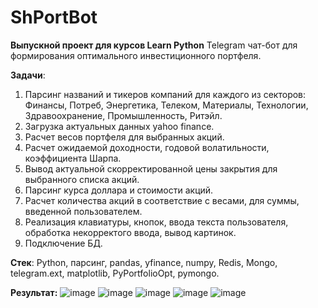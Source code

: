 # ShPortBot

**Выпускной проект для курсов Learn Python**
Telegram чат-бот для формирования оптимального инвестиционного портфеля. 

**Задачи**:

1. Парсинг названий и тикеров компаний для каждого из секторов: Финансы, Потреб, Энергетика, Телеком, Материалы, Технологии, Здравоохранение, Промышленность, Ритэйл. 
2. Загрузка актуальных данных yahoo finance.
3. Расчет весов портфеля для выбранных акций.
4. Расчет ожидаемой доходности, годовой волатильности, коэффициента Шарпа.
5. Вывод актуальной скорректированной цены закрытия для выбранного списка акций. 
6. Парсинг курса доллара и стоимости акций.
7. Расчет количества акций в соответствие с весами, для суммы, введенной пользователем.
8. Реализация клавиатуры, кнопок, ввода текста пользователя, обработка некорректого ввода, вывод картинок.
9. Подключение БД.


**Стек**:
Python, парсинг, pandas, yfinance, numpy, Redis, Mongo, telegram.ext, matplotlib, PyPortfolioOpt, pymongo.

**Результат:**
![image](https://user-images.githubusercontent.com/87145095/142499911-71de83f9-f53d-44db-a3eb-88f12c0ebfd1.png)
![image](https://user-images.githubusercontent.com/87145095/142499921-83229503-d048-44a3-bcd6-680bf87865c1.png)
![image](https://user-images.githubusercontent.com/87145095/142499935-73f500fc-fe8d-4aa5-b143-9af8f454682c.png)
![image](https://user-images.githubusercontent.com/87145095/142499954-9c5df598-afdd-496a-bb56-758a97ce4701.png)
![image](https://user-images.githubusercontent.com/87145095/142499968-33935025-3e50-4996-af4d-3ab3f3489c69.png)

